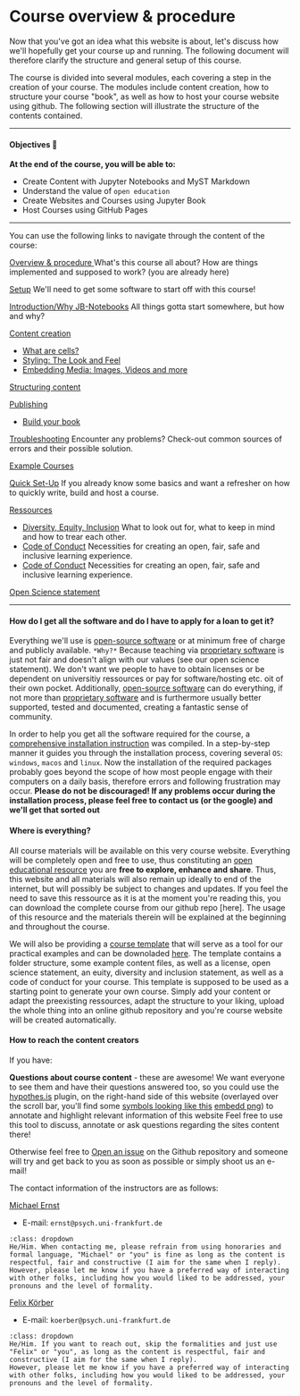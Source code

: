 # Course overview & procedure

Now that you've got an idea what this website is about, let's discuss how we'll hopefully get your course up and running. The following document will therefore clarify the structure and general setup of this course.

The course is divided into several modules, each covering a step in the creation of your course. The modules include content creation, how to structure your course "book", as well as how to host your course website using github. The following section will illustrate the structure of the contents contained.
___
#### Objectives 📍

**At the end of the course, you will be able to:**

* Create Content with Jupyter Notebooks and MyST Markdown
* Understand the value of `open education`
* Create Websites and Courses using Jupyter Book
* Host Courses using GitHub Pages
___

You can use the following links to navigate through the content of the course:

[Overview & procedure ](./overview.md)
What's this course all about? How are things implemented and supposed to work? (you are already here)

[Setup](./setup/setup.ipynb)
We'll need to get some software to start off with this course! 

[Introduction/Why JB-Notebooks](./intro/whyjb.ipynb)
All things gotta start somewhere, but how and why?


[Content creation](./tutorialcontent/writing.ipynb)
- [What are cells?](.tutorialcontent/writing/cells)
- [Styling: The Look and Feel](./tutorialcontent/writing/styling)
- [Embedding Media: Images, Videos and more](./tutorialcontent/writing/media)

[Structuring content](./tutorialcontent/structure)

[Publishing](./tutorialcontent/publishing/publishing)
- [Build your book](./tutorialcontent/publishing/account)

[Troubleshooting](./tutorialcontent/troubleshooting)
Encounter any problems? Check-out common sources of errors and their possible solution.

[Example Courses](./intro/demo)

[Quick Set-Up](./10min.ipynb)
If you already know some basics and want a refresher on how to quickly write, build and host a course. 

[Ressources](./ressources/info)
- [Diversity, Equity, Inclusion](https://m-earnest.github.io/Python_for_Psychologists_Winter2022/questionnaires.html)
    What to look out for, what to keep in mind and how to trear each other.
- [Code of Conduct](https://m-earnest.github.io/Python_for_Psychologists_Winter2022/CoC.html)
    Necessities for creating an open, fair, safe and inclusive learning experience.
- [Code of Conduct](https://m-earnest.github.io/Python_for_Psychologists_Winter2022/CoC.html)
    Necessities for creating an open, fair, safe and inclusive learning experience.

[Open Science statement](./openscience/openscience)
___


#### How do I get all the software and do I have to apply for a loan to get it?

Everything we'll use is [open-source software](https://en.wikipedia.org/wiki/Open-source_software) or at minimum free of charge and publicly available. 
`*Why?*` Because teaching via [proprietary software](https://en.wikipedia.org/wiki/Proprietary_software) is just not fair and doesn't align with our values (see our open science statement). We don't want we people to have to obtain licenses or be dependent on universitiy ressources or pay for software/hosting etc. oit of their own pocket. Additionally, [open-source software](https://en.wikipedia.org/wiki/Open-source_software) can do everything, if not more than [proprietary software](https://en.wikipedia.org/wiki/Proprietary_software) and is furthermore usually better supported, tested and documented, creating a fantastic sense of community. 

In order to help you get all the software required for the course, a [comprehensive installation instruction](./setup/setup.ipynb) was compiled. In a step-by-step manner it guides you through the installation process, covering several `OS`: `windows`, `macos` and `linux`. Now the installation of the required packages probably goes beyond the scope of how most people engage with their computers on a daily basis, therefore errors and following frustration may occur.
 **Please do not be discouraged! If any problems occur during the installation process, please feel free to contact us (or the google) and we'll get that sorted out**


#### Where is everything?

All course materials will be available on this very course website. Everything will be completely open and free to use, thus constituting an [open educational resource](https://en.wikipedia.org/wiki/Open_educational_resources) you are **free to explore, enhance and share**. Thus, this website and all materials will also remain up ideally to end of the internet, but will possibly be subject to changes and updates. If you feel the need to save this ressource as it is at the moment you're reading this, you can download the complete course from our github repo [here]. The usage of this resource and the materials therein will be explained at the beginning and throughout the course.

We will also be providing a [course template](https://github.com/M-earnest/course_template_diler) that will serve as a tool for our practical examples and can be downoladed [here](https://github.com/M-earnest/course_template_diler). The template contains a folder structure, some example content files, as well as a license, open science statement, an euity, diversity and inclusion statement, as well as a code of conduct for your course.
This template is supposed to be used as a starting point to generate your own course. Simply add your content or adapt the preexisting ressources, adapt the structure to your liking, upload the whole thing into an online github repository and you're course website will be created automatically.



#### How to reach the content creators


If you have:

**Questions about course content** - these are awesome! We want everyone to see them and have their questions answered too, so you could use the [hypothes.is](https://web.hypothes.is/) plugin, on the right-hand side of this website (overlayed over the scroll bar, you'll find some [symbols looking like this]() [embedd png]()) to annotate and highlight relevant information of this website Feel free to use this tool to discuss, annotate or ask questions regarding the sites content there!

Otherwise feel free to [Open an issue]() on the Github repository and someone will try and get back to you as soon as possible or simply shoot us an e-mail!

The contact information of the instructors are as follows:

[Michael Ernst](https://github.com/M-earnest)

- E-mail: `ernst@psych.uni-frankfurt.de`

```{admonition} How to address one another?
:class: dropdown
He/Him. When contacting me, please refrain from using honoraries and formal language, "Michael" or "you" is fine as long as the content is respectful, fair and constructive (I aim for the same when I reply).
However, please let me know if you have a preferred way of interacting with other folks, including how you would liked to be addressed, your pronouns and the level of formality.
```

[Felix Körber](https://github.com/felixkoerber)

- E-mail: `koerber@psych.uni-frankfurt.de`

```{admonition} How to address one another?
:class: dropdown
He/Him. If you want to reach out, skip the formalities and just use "Felix" or "you", as long as the content is respectful, fair and constructive (I aim for the same when I reply).
However, please let me know if you have a preferred way of interacting with other folks, including how you would liked to be addressed, your pronouns and the level of formality.
```
